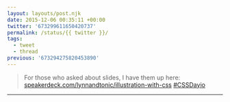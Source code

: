 ```yaml
---
layout: layouts/post.njk
date: 2015-12-06 00:35:11 +00:00
twitter: '673299611650420737'
permalink: /status/{{ twitter }}/
tags: 
  - tweet
  - thread
previous: '673294275820453890'
---
```


> For those who asked about slides, I have them up here: [speakerdeck.com/lynnandtonic/illustration-with-css](https://speakerdeck.com/lynnandtonic/illustration-with-css) [#CSSDayio](https://twitter.com/hashtag/CSSDayio)

---
